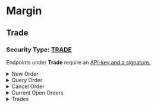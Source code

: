 # Margin

## Trade

### Security Type: [TRADE](broken-reference)

Endpoints under **Trade** require an [API-key and a signature.​](broken-reference)

<details>

<summary>New Order<br></summary>

&#x20;**Rate Limit：100times/2s**

### **Parameters**&#x20;

**Header**

X-CH-SIGN                                  string                                                     Sign&#x20;

X-CH-APIKEY                              string                                                     Your API-key&#x20;

X-CH-TS                                      integer                                                   timestamp

#### **Body**

symbol   ****          ``       string                  Symbol Name. E.g. `BTCUSDT`

volume                   number              Order vol. For MARKET BUY orders, vol=amount.

side                        string                 Side of the order,`BUY/SELL`

type                       string                  Type of the order, `LIMIT/MARKET`

price                      number              Order price, REQUIRED for LIMIT orders

newClientOrderId string                 Unique order ID generated by users to mark their orders

recvWindow          integer               Time window

Responses

* 200                                  Successfully placed an order

```
{
    'symbol': 'LXTUSDT', 
    'orderId': '494736827050147840', 
    'clientOrderId': '157371322565051',
    'transactTime': '1573713225668', 
    'price': '0.005452', 
    'origQty': '110', 
    'executedQty': '0', 
    'status': 'NEW',
    'type': 'LIMIT', 
    'side': 'SELL'
}
```

</details>

<details>

<summary>Query Order</summary>

**Rate Limit: 20times/2s**

**Query**

orderId ****                        string          Order ID

symbol                     string          Symbol Name. E.g. BTCUSDT

newClientOrderId    string          Unique order ID generated by users to mark their orders.

**Header**

X-CH-SIGN string Sign

X-CH-APIKEY string Your API-key

X-CH-TS integer timestamp

#### Responses

* 200

```
{
    'orderId': '499890200602846976', 
    'clientOrderId': '157432755564968', 
    'symbol': 'BHTUSDT', 
    'price': '0.01', 
    'origQty': '50', 
    'executedQty': '0', 
    'avgPrice': '0', 
    'status': 'NEW', 
    'type': 'LIMIT', 
    'side': 'BUY', 
    'transactTime': '1574327555669'
}
```

</details>

<details>

<summary>Cancel Order</summary>

### **Parameters**

**Header**

X-CH-SIGN string Sign

X-CH-APIKEY string Your API-key

X-CH-TS integer timestamp

#### Body

orderId                    string              Order ID

symbol                    string              Symbol Name. E.g. BTCUSDT

newClientOrderId   string              Unique order ID generated by users to mark their orders.

#### Responses

* 200

```
{
    'symbol': 'BHTUSDT', 
    'clientOrderId': '0', 
    'orderId': '499890200602846976', 
    'status': 'CANCELED'
}
```

</details>

<details>

<summary>Current Open Orders</summary>

&#x20;**Rate Limit: 20times/2s**

**Parameters**

**Query**&#x20;

symbol ****             string               Symbol Name. E.g. BTCUSDT

Limit                Integer             Default 100; Max 1000

**Header**

X-CH-SIGN string Sign

X-CH-APIKEY string Your API-key

X-CH-TS integer timestamp

#### Responses

* 200&#x20;

```
[
    {
        'orderId': '499902955766523648', 
        'symbol': 'BHTUSDT', 
        'price': '0.01', 
        'origQty': '50', 
        'executedQty': '0', 
        'avgPrice': '0', 
        'status': 'NEW', 
        'type': 'LIMIT', 
        'side': 'BUY', 
        'time': '1574329076202'
        },...
]
```

</details>

<details>

<summary>Trades</summary>

### **Rate Limit: 20times/2sParameters**

**Query**&#x20;

symbol ****             string               Symbol Name. E.g. BTCUSDT

Limit                Integer             Default 100; Max 1000

fromId             Integer             Trade ID to fetch from

**Header**

X-CH-SIGN string Sign

X-CH-APIKEY string Your API-key

X-CH-TS integer timestamp

#### Responses

* 200

```
[
  {
    "symbol": "ETHBTC",
    "id": 100211,
    "bidId": 150695552109032492,
    "askId": 150695552109032493,
    "price": "4.00000100",
    "qty": "12.00000000",
    "time": 1499865549590,
    "isBuyer": true,
    "isMaker": false,
    "feeCoin": "ETH",
    "fee":"0.001"
  },...
]
```

</details>
